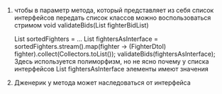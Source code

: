 1. чтобы в параметр метода, который представляет из себя список интерфейсов передать список классов можно воспользоваться  стримом 
   void validateBids(List<FighterDtoI> fighterBidList)

    List<FighterDtoBase> sortedFighters = ...
    List<FighterDtoI> fightersAsInterface = sortedFighters.stream().map(fighter -> (FighterDtoI) fighter).collect(Collectors.toList());
    validateBids(fightersAsInterface);
    Здесь используется полиморфизм, но не ясно почему у списка интерфейсов List<FighterDtoI> fightersAsInterface элементы имеют значения 
2. Дженерик у метода может наследоваться от интерфейса <T extends I>